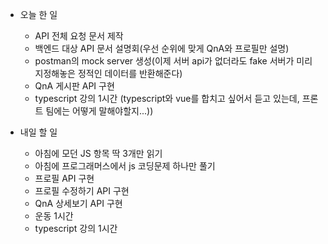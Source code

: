- 오늘 한 일
    - API 전체 요청 문서 제작
    - 백엔드 대상 API 문서 설명회(우선 순위에 맞게 QnA와 프로필만 설명)
    - postman의 mock server 생성(이제 서버 api가 없더라도 fake 서버가 미리 지정해놓은 정적인 데이터를 반환해준다)
    - QnA 게시판 API 구현
    - typescript 강의 1시간 (typescript와 vue를 합치고 싶어서 듣고 있는데, 프론트 팀에는 어떻게 말해야할지...))
    
- 내일 할 일
    - 아침에 모던 JS 항목 딱 3개만 읽기
    - 아침에 프로그래머스에서 js 코딩문제 하나만 풀기
    - 프로필 API 구현
    - 프로필 수정하기 API 구현
    - QnA 상세보기 API 구현
    - 운동 1시간
    - typescript 강의 1시간
    
    
    